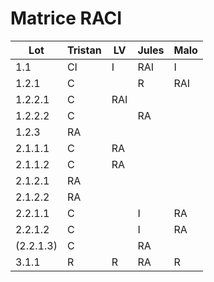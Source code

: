 # Matrice RACI

| Lot | Tristan | LV | Jules | Malo |
| --- | --- | --- | --- | --- |
| 1.1 | CI | I | RAI | I |
| 1.2.1 | C |  | R | RAI |
| 1.2.2.1 | C | RAI |  |  |
| 1.2.2.2 | C |  | RA |  |
| 1.2.3 | RA |  |  |  |
| 2.1.1.1 | C | RA |  |  |
| 2.1.1.2 | C | RA |  |  |
| 2.1.2.1 | RA |  |  |  |
| 2.1.2.2 | RA |  |  |  |
| 2.2.1.1 | C |  | I | RA |
| 2.2.1.2 | C |  | I | RA |
| (2.2.1.3) | C |  | RA |  |
| 3.1.1 | R | R | RA | R |